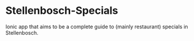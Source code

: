 # Stellenbosch-Specials
Ionic app that aims to be a complete guide to (mainly restaurant) specials in Stellenbosch.
